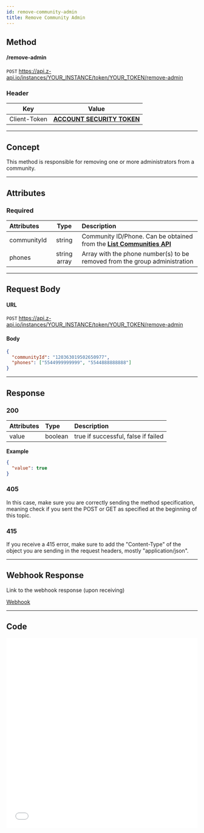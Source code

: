 ```yaml
---
id: remove-community-admin
title: Remove Community Admin
---
```


## Method

#### /remove-admin

`POST` https://api.z-api.io/instances/YOUR_INSTANCE/token/YOUR_TOKEN/remove-admin

### Header

|      Key       |            Value            |
| :------------: |     :-----------------:     |
|  Client-Token  | **[ACCOUNT SECURITY TOKEN](../security/client-token)** |
---

## Concept

This method is responsible for removing one or more administrators from a community.

---

## Attributes

### Required

| Attributes | Type    | Description |
| :-- | :-: | :-- |
| communityId | string | Community ID/Phone. Can be obtained from the **[List Communities API](./list-communities.md)** |
| phones | string array | Array with the phone number(s) to be removed from the group administration |

---

## Request Body

#### URL

`POST` https://api.z-api.io/instances/YOUR_INSTANCE/token/YOUR_TOKEN/remove-admin

#### Body

```json
{
  "communityId": "120363019502650977",
  "phones": ["5544999999999", "5544888888888"]
}
```

---

## Response

### 200

| Attributes | Type    | Description                                           |
| :-------- | :------ | :-------------------------------------------------- |
| value     | boolean | true if successful, false if failed |

**Example**

```json
{
  "value": true
}
```

### 405

In this case, make sure you are correctly sending the method specification, meaning check if you sent the POST or GET as specified at the beginning of this topic.

### 415

If you receive a 415 error, make sure to add the "Content-Type" of the object you are sending in the request headers, mostly "application/json".

---

## Webhook Response

Link to the webhook response (upon receiving)

[Webhook](../webhooks/on-message-received#response)

---

## Code

<iframe src="//api.apiembed.com/?source=https://raw.githubusercontent.com/Z-API/z-api-docs/main/json-examples/remove-community-admin.json&targets=all" frameborder="0" scrolling="no" width="100%" height="500px" seamless></iframe>
